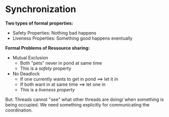 # Synchronization

**Two types of formal properties:**
- Safety Properties: Nothing bad happens
- Liveness Properties: Something good happens eventually

**Formal Problems of Ressource sharing:**
- Mutual Exclusion
  - Both "pets" never in pond at same time
  - This is a *safety* property
- No Deadlock
  - If one currently wants to get in pond ==> let it in
  - If both want in at same time ==> let one in
  - This is a *liveness property*

But: Threads cannot "see" what other threads are doing/ when something is being occupied. We need something explicitly for communicating the coordination.